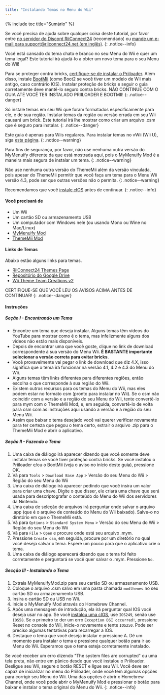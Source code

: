 ```yaml
---
title: "Instalando Temas no Menu do Wii"
---
```


{% include toc title="Sumário" %}

Se você precisa de ajuda sobre qualquer coisa deste tutorial, por favor entre [no servidor do Discord RiiConnect24](https://discord.gg/rc24) (recomendado) ou [mande um e-mail para support@riiconnect24.net (em inglês)](mailto:support@riiconnect24.net).
{: .notice--info}

Você está cansado do tema chato e branco no seu Menu do Wii e quer um tema legal? Este tutorial irá ajudá-lo a obter um novo tema para o seu Menu do Wii!

Para se proteger contra bricks, [certifique-se de instalar o Priiloader](priiloader). Além disso, instale [BootMii](bootmii) (como Boot2 se você tiver um modelo de Wii mais antigo, caso contrário IOS). Instalar proteção de bricks e seguir o guia corretamente deve mantê-lo seguro contra bricks. NÃO CONTINUE COM O GUIA ATÉ VOCÊ TER INSTALADO PRIILOADER E BOOTMII!
{: .notice--danger}

Só instale temas em seu Wii que foram formatados especificamente para ele, e de sua região. Instalar temas da região ou versão errada em seu Wii causará um brick. Este tutorial irá lhe mostrar como criar um arquivo .csm que é seguro para instalar.
{: .notice--danger}

Este guia é apenas para Wiis regulares. Para instalar temas no vWii (Wii U), siga [esta página](themes-vwii).
{: .notice--warning}

Para fins de segurança, por favor, não use nenhuma outra versão do MyMenuify diferente da que está mostrada aqui, pois o MyMenuify Mod é a maneira mais segura de instalar um tema.
{: .notice--warning}

Não use nenhuma outra versão do ThemeMii além da versão vinculada, pois apesar do ThemeMii permitir que você faça um tema para o Menu Wii versão 4.3, pode ser que outras versões não o permita.
{: .notice--warning}

Recomendamos que você [instale cIOS](cios) antes de continuar.
{: .notice--info}

#### Você precisará de

* Um Wii
* Um cartão SD ou armazenamento USB
* Um computador com Windows nele (ou usando Mono ou Wine no Mac/Linux)
* [MyMenuify Mod](https://hbb1.oscwii.org/hbb/MyMenuifyMod/MyMenuifyMod.zip)
* [ThemeMii Mod](/assets/files/New_ThemeMii_MOD.zip)

#### Links de Temas

Abaixo estão alguns links para temas.

* [RiiConnect24 Themes Page](https://rc24.xyz/goodies/themes/)
* [Repositório do Google Drive](https://drive.google.com/drive/folders/1K1WQe36bGibsF4ZlAxZKU6ngNpjUnh5i)
* [Wii Theme Team Creations v2](https://gbatemp.net/threads/wii-theme-team-creations-v2.336596/)

CERTIFIQUE-SE QUE VOCÊ LEU OS AVISOS ACIMA ANTES DE CONTINUAR!
{: .notice--danger}

#### Instruções

##### Seção I - Encontrando um Tema

* Encontre um tema que deseja instalar. Alguns temas têm vídeos do YouTube para mostrar como é o tema, mas infelizmente alguns dos vídeos não estão mais disponíveis.
* Depois de encontrar uma que você goste, clique no link de download correspondente à sua versão do Menu Wii. **É BASTANTE importante selecionar a versão correta para evitar bricks.**
* Você provavelmente vai pegar o link de download que diz 4.X, isso significa que o tema irá funcionar na versão 4.1, 4.2 e 4.3 do Menu do Wii.
* Alguns temas têm links diferentes para diferentes regiões, então escolha o que corresponde à sua região do Wii.
* Existem outros recursos para os temas do Menu do Wii, mas eles podem estar no formato csm (pronto para instalar no Wii). Se o csm não coincidir com a versão e a região do seu Menu do Wii, tente convertê-lo para mym com o ThemeMii Mod, e, em seguida, convertê-lo de volta para csm com as instruções aqui usando a versão e a região do seu Menu Wii.
* Assim que baixar o tema desejado você vai querer verificar novamente para ter certeza que pegou o tema certo, extrair o arquivo .zip para o ThemeMii Mod e abrir o aplicativo.

##### Seção II - Fazendo o Tema

1. Uma caixa de diálogo irá aparecer dizendo que você somente deve instalar temas se você tiver proteção contra bricks. Se você instalou o Priiloader e/ou o BootMii (veja o aviso no início deste guia), pressione OK.
2. Vá para `Tools` > `Download Base App` > Versão do seu Menu do Wii > Região do seu Menu do Wii
3. Uma caixa de diálogo irá aparecer pedindo que você insira um valor para criar uma chave. Digite o que disser, ele criará uma chave que será usada para descriptografar o conteúdo do Menu do Wii dos servidores da Nintendo.
4. Uma caixa de seleção de arquivos irá perguntar onde salvar o arquivo .app (que é o arquivo de conteúdo do Menu do Wii baixado). Salve-o no diretório em que o ThemeMii está.
5. Vá para `Options` > `Standard System Menu` > Versão do seu Menu do Wii > Região do seu Menu do Wii
6. Vá para `File` > `Open` e procure onde está seu arquivo .mym.
7. Pressione `Create csm`, em seguida, procure por um diretório no qual você deseja salvar o tema. Espere um pouco para que o aplicativo crie o tema.
8. Uma caixa de diálogo aparecerá dizendo que o tema foi feito corretamente e perguntará se você quer salvar o .mym. Pressione `No`.

##### Secção III - Instalando o Tema

1. Extraia MyMenuifyMod.zip para seu cartão SD ou armazenamento USB.
2. Coloque o arquivo .csm salvo em uma pasta chamada `modthemes` no seu cartão SD ou armazenamento USB.
3. Insira o cartão SD ou USB no Wii.
4. Inicie o MyMenuify Mod através do Homebrew Channel.
5. Após uma mensagem de introdução, ela irá perguntar qual IOS você deseja usar no app. Se você [instalou uma cIOS](cios), use `IOS249`, senão use `IOS58`. Se o primeiro te der um erro `Exception DSI occurred!`, pressione Reset no console do Wii, inicie-o novamente e tente `IOS250`. Pode ser preciso algumas tentativas para recarregar a IOS.
6. Destaque o tema que você deseja instalar e pressione A. Dê um momento para instalar o tema e pressione qualquer botão para ir ao Menu do Wii. Esperamos que o tema esteja corretamente instalado.

Se você receber um erro dizendo "The system files are corrupted" ou uma tela preta, não entre em pânico desde que você instalou o Priiloader. Desligue seu Wii, segure o botão RESET e ligue seu Wii. Você deve ser capaz de inicializar no menu do Priiloader, onde você tem algumas opções para corrigir seu Menu do Wii. Uma das opções é abrir o Homebrew Channel, onde você pode abrir o MyMenuify Mod e pressionar o botão para baixar e instalar o tema original do Menu do Wii.
{: .notice--info}
